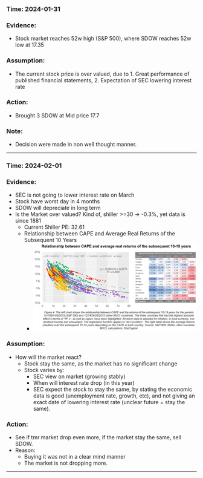 ### Time: 2024-01-31

### Evidence:
- Stock market reaches 52w high (S&P 500), where SDOW reaches 52w low at 17.35
### Assumption:
- The current stock price is over valued, due to 1. Great performance of published financial statements, 2. Expectation of SEC lowering interest rate
### Action:
- Brought 3 SDOW at Mid price 17.7
### Note: 
- Decision were made in non well thought manner.
---
### Time: 2024-02-01

### Evidence:
- SEC is not going to lower interest rate on March
- Stock have worst day in 4 months
- SDOW will depreciate in long term
- Is the Market over valued? Kind of, shiller >=30 -> -0.3%, yet data is since 1881
	- Current Shiller PE: 32.61
	- Relationship between CAPE and Average Real Returns of the Subsequent 10 Years
		- ![](../../z.Images/Pasted%20image%2020240201024053.png)
### Assumption:
- How will the market react?
	- Stock stay the same, as the market has no significant change
	- Stock varies by:
		- SEC view on market (growing stably)
		- When will interest rate drop (in this year)
		- SEC expect the stock to stay the same, by stating the economic data is good (unemployment rate, growth, etc), and not giving an exact date of lowering interest rate (unclear future = stay the same). 
### Action:
-  See if tmr market drop even more, if the market stay the same, sell SDOW.
- Reason:
	- Buying it was not in a clear mind manner
	- The market is not dropping more.
---




